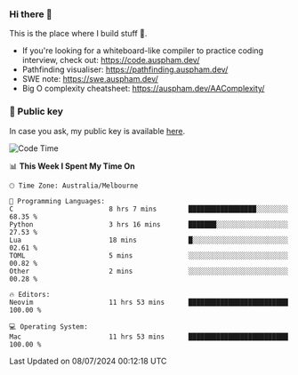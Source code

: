 ### Hi there 👋

This is the place where I build stuff 👀. 

- If you're looking for a whiteboard-like compiler to practice coding interview, check out: https://code.auspham.dev/
- Pathfinding visualiser: https://pathfinding.auspham.dev/
- SWE note: https://swe.auspham.dev/
- Big O complexity cheatsheet: https://auspham.dev/AAComplexity/

### 🔑 Public key

In case you ask, my public key is available [here](https://public.auspham.dev/).

<!--START_SECTION:waka-->
![Code Time](http://img.shields.io/badge/Code%20Time-1%2C309%20hrs%2045%20mins-blue)

📊 **This Week I Spent My Time On** 

```text
🕑︎ Time Zone: Australia/Melbourne

💬 Programming Languages: 
C                        8 hrs 7 mins        █████████████████░░░░░░░░   68.35 % 
Python                   3 hrs 16 mins       ███████░░░░░░░░░░░░░░░░░░   27.53 % 
Lua                      18 mins             █░░░░░░░░░░░░░░░░░░░░░░░░   02.61 % 
TOML                     5 mins              ░░░░░░░░░░░░░░░░░░░░░░░░░   00.82 % 
Other                    2 mins              ░░░░░░░░░░░░░░░░░░░░░░░░░   00.28 % 

🔥 Editors: 
Neovim                   11 hrs 53 mins      █████████████████████████   100.00 % 

💻 Operating System: 
Mac                      11 hrs 53 mins      █████████████████████████   100.00 % 
```


 Last Updated on 08/07/2024 00:12:18 UTC
<!--END_SECTION:waka-->

<!--
**rockmanvnx6/rockmanvnx6** is a ✨ _special_ ✨ repository because its `README.md` (this file) appears on your GitHub profile.

Here are some ideas to get you started:

- 🔭 I’m currently working on ...
- 🌱 I’m currently learning ...
- 👯 I’m looking to collaborate on ...
- 🤔 I’m looking for help with ...
- 💬 Ask me about ...
- 📫 How to reach me: ...
- 😄 Pronouns: ...
- ⚡ Fun fact: ...
-->
